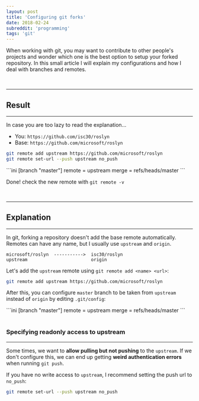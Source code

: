 ```yaml
---
layout: post
title: 'Configuring git forks'
date: 2018-02-24
subreddit: 'programming'
tags: 'git'
---
```


When working with git, you may want to contribute to other people's projects and wonder which one is the best option to setup your forked repository. In this small article I will explain my configurations and how I deal with branches and remotes.

<!-- more -->
<br/>

------
## Result
------

In case you are too lazy to read the explanation...

* You: `https://github.com/isc30/roslyn`
* Base: `https://github.com/microsoft/roslyn`

```bash
git remote add upstream https://github.com/microsoft/roslyn
git remote set-url --push upstream no_push
```

<div class="filename" data-file=".git/config" markdown="1">
```ini
[branch "master"]
    remote = upstream
    merge = refs/heads/master
```
</div>

Done! check the new remote with `git remote -v`

<br/>

------
## Explanation
------

In git, forking a repository doesn't add the base remote automatically.
Remotes can have any name, but I usually use `upstream` and `origin`.

```
microsoft/roslyn  ----------->  isc30/roslyn
upstream                        origin
```

Let's add the `upstream` remote using `git remote add <name> <url>`:

```bash
git remote add upstream https://github.com/microsoft/roslyn
```

After this, you can configure `master` branch to be taken from `upstream` instead of `origin` by editing `.git/config`:


<div class="filename" data-file=".git/config" markdown="1">
```ini
[branch "master"]
    remote = upstream
    merge = refs/heads/master
```
</div>

<br/>

### Specifying readonly access to upstream
------

Some times, we want to **allow pulling but not pushing** to the `upstream`. If we don't configure this, we can end up getting **weird authentication errors** when running `git push`.

If you have no write access to `upstream`, I recommend setting the push url to `no_push`:

```bash
git remote set-url --push upstream no_push
```